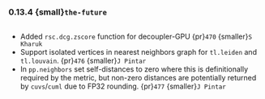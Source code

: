 ### 0.13.4 {small}`the-future`

```{rubric} Features
```
* Added `rsc.dcg.zscore` function for decoupler-GPU {pr}`470` {smaller}`S Kharuk`
* Support isolated vertices in nearest neighbors graph for `tl.leiden` and `tl.louvain`.
{pr}`476` {smaller}`J Pintar`
* In `pp.neighbors` set self-distances to zero where this is definitionally required
by the metric, but non-zero distances are potentially returned by `cuvs`/`cuml` due
to FP32 rounding. {pr}`477` {smaller}`J Pintar`

```{rubric} Performance
```


```{rubric} Bug fixes
```


```{rubric} Misc
```
